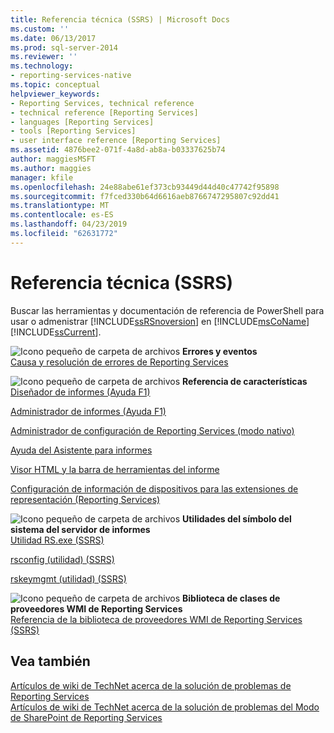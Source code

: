 ```yaml
---
title: Referencia técnica (SSRS) | Microsoft Docs
ms.custom: ''
ms.date: 06/13/2017
ms.prod: sql-server-2014
ms.reviewer: ''
ms.technology:
- reporting-services-native
ms.topic: conceptual
helpviewer_keywords:
- Reporting Services, technical reference
- technical reference [Reporting Services]
- languages [Reporting Services]
- tools [Reporting Services]
- user interface reference [Reporting Services]
ms.assetid: 4876bee2-071f-4a8d-ab8a-b03337625b74
author: maggiesMSFT
ms.author: maggies
manager: kfile
ms.openlocfilehash: 24e88abe61ef373cb93449d44d40c47742f95898
ms.sourcegitcommit: f7fced330b64d6616aeb8766747295807c92dd41
ms.translationtype: MT
ms.contentlocale: es-ES
ms.lasthandoff: 04/23/2019
ms.locfileid: "62631772"
---
```

# <a name="technical-reference-ssrs"></a>Referencia técnica (SSRS)
  Buscar las herramientas y documentación de referencia de PowerShell para usar o admenistrar [!INCLUDE[ssRSnoversion](../includes/ssrsnoversion-md.md)] en [!INCLUDE[msCoName](../includes/msconame-md.md)] [!INCLUDE[ssCurrent](../includes/sscurrent-md.md)].  
  
 ![Icono pequeño de carpeta de archivos](../../2014/integration-services/media/filefolder-small.gif "Icono pequeño de carpeta de archivos") **Errores y eventos**  
 [Causa y resolución de errores de Reporting Services](troubleshooting/cause-and-resolution-of-reporting-services-errors.md)  
  
 ![Icono pequeño de carpeta de archivos](../../2014/integration-services/media/filefolder-small.gif "Icono pequeño de carpeta de archivos") **Referencia de características**  
 [Diseñador de informes (Ayuda F1)](tools/report-designer-f1-help.md)  
  
 [Administrador de informes (Ayuda F1)](../../2014/reporting-services/report-manager-f1-help.md)  
  
 [Administrador de configuración de Reporting Services &#40;modo nativo&#41;](../sql-server/install/reporting-services-configuration-manager-native-mode.md)  
  
 [Ayuda del Asistente para informes](../../2014/reporting-services/report-wizard-help.md)  
  
 [Visor HTML y la barra de herramientas del informe](html-viewer-and-the-report-toolbar.md)  
  
 [Configuración de información de dispositivos para las extensiones de representación &#40;Reporting Services&#41;](device-information-settings-for-rendering-extensions-reporting-services.md)  
  
 ![Icono pequeño de carpeta de archivos](../../2014/integration-services/media/filefolder-small.gif "Icono pequeño de carpeta de archivos") **Utilidades del símbolo del sistema del servidor de informes**  
 [Utilidad RS.exe &#40;SSRS&#41;](tools/rs-exe-utility-ssrs.md)  
  
 [rsconfig (utilidad) &#40;SSRS&#41;](tools/rsconfig-utility-ssrs.md)  
  
 [rskeymgmt (utilidad) &#40;SSRS&#41;](tools/rskeymgmt-utility-ssrs.md)  
  
 ![Icono pequeño de carpeta de archivos](../../2014/integration-services/media/filefolder-small.gif "Icono pequeño de carpeta de archivos") **Biblioteca de clases de proveedores WMI de Reporting Services**  
 [Referencia de la biblioteca de proveedores WMI de Reporting Services &#40;SSRS&#41;](wmi-provider-library-reference/reporting-services-wmi-provider-library-reference-ssrs.md)  
  
## <a name="see-also"></a>Vea también  
 [Artículos de wiki de TechNet acerca de la solución de problemas de Reporting Services](https://go.microsoft.com/fwlink/?LinkID=209153)   
 [Artículos de wiki de TechNet acerca de la solución de problemas del Modo de SharePoint de Reporting Services](https://go.microsoft.com/fwlink/?LinkID=209158)  
  
  
